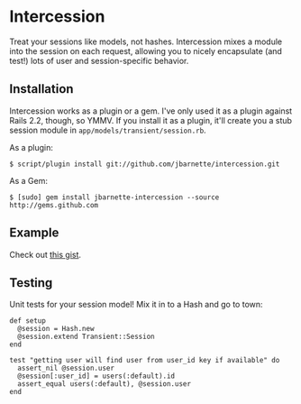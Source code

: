 # Intercession

Treat your sessions like models, not hashes. Intercession mixes a module into
the session on each request, allowing you to nicely encapsulate (and test!)
lots of user and session-specific behavior.

## Installation

Intercession works as a plugin or a gem. I've only used it as a plugin against
Rails 2.2, though, so YMMV. If you install it as a plugin, it'll create you a
stub session module in `app/models/transient/session.rb`.

As a plugin:

    $ script/plugin install git://github.com/jbarnette/intercession.git

As a Gem:

    $ [sudo] gem install jbarnette-intercession --source http://gems.github.com

## Example

Check out [this gist](http://gist.github.com/44506).

## Testing

Unit tests for your session model! Mix it in to a Hash and go to town:

    def setup
      @session = Hash.new
      @session.extend Transient::Session
    end
    
    test "getting user will find user from user_id key if available" do
      assert_nil @session.user
      @session[:user_id] = users(:default).id
      assert_equal users(:default), @session.user
    end
